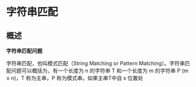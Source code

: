 # 字符串匹配

## 概述

**字符串匹配问题**

字符串匹配，也叫模式匹配（String Matching or Pattern Matching）。字符串匹配问题可以概括为，有一个长度为 n 的字符串 T 和一个长度为 m 的字符串 P (m ≤ n)，T 称为主串，P 称为模式串。如果主串T中自 s 位置处
